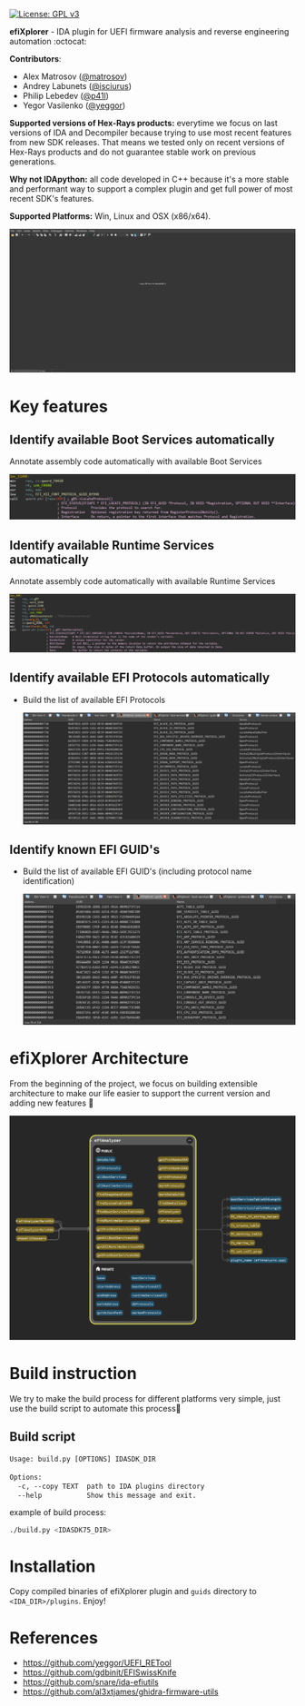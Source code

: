 [![License: GPL v3](https://img.shields.io/badge/License-GPL%20v3-blue.svg)](http://www.gnu.org/licenses/gpl-3.0)

**efiXplorer** - IDA plugin for UEFI firmware analysis and reverse engineering automation :octocat:

__Contributors__: 
* Alex Matrosov ([@matrosov](https://github.com/matrosov))
* Andrey Labunets ([@isciurus](https://github.com/isciurus))
* Philip Lebedev ([@p41l](https://github.com/p41l/))
* Yegor Vasilenko ([@yeggor](https://github.com/yeggor/))

__Supported versions of Hex-Rays products:__ everytime we focus on last versions of IDA and Decompiler because trying to use most recent features from new SDK releases. That means we tested only on recent versions of Hex-Rays products and do not guarantee stable work on previous generations.

__Why not IDApython:__ all code developed in C++ because it's a more stable and performant way to support a complex plugin and get full power of most recent SDK's features.

__Supported Platforms:__ Win, Linux and OSX (x86/x64).

![overview](img/overview.gif)

# Key features

## Identify available Boot Services automatically

Annotate assembly code automatically with available Boot Services

![bs2](img/bs2.png)

## Identify available Runtime Services automatically

Annotate assembly code automatically with available Runtime Services

![rt2](img/rt2.png)

## Identify available EFI Protocols automatically

* Build the list of available EFI Protocols

    ![protocols](img/protocols.png)

## Identify known EFI GUID's

* Build the list of available EFI GUID's (including protocol name identification)

    ![guids](img/guids.png)

# efiXplorer Architecture

From the beginning of the project, we focus on building extensible architecture to make our  life easier to support the current version and adding new features :rocket:

![arch](img/arch.png)

# Build instruction

We try to make the build process for different platforms very simple, just use the build script to automate this process🐍

## Build script

```
Usage: build.py [OPTIONS] IDASDK_DIR

Options:
  -c, --copy TEXT  path to IDA plugins directory
  --help           Show this message and exit.
```

example of build process:

```bash
./build.py <IDASDK75_DIR>
```

# Installation

Copy compiled binaries of efiXplorer plugin and `guids` directory to `<IDA_DIR>/plugins`. Enjoy!

# References 

* https://github.com/yeggor/UEFI_RETool 
* https://github.com/gdbinit/EFISwissKnife 
* https://github.com/snare/ida-efiutils
* https://github.com/al3xtjames/ghidra-firmware-utils

